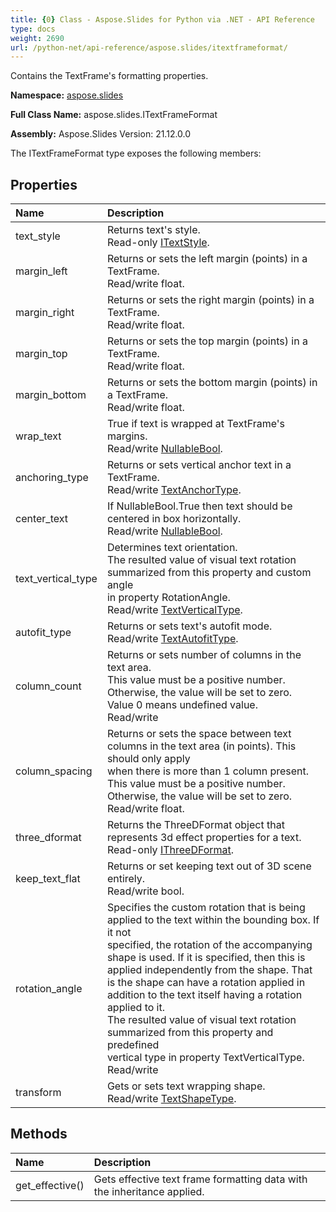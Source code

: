 ```yaml
---
title: {0} Class - Aspose.Slides for Python via .NET - API Reference
type: docs
weight: 2690
url: /python-net/api-reference/aspose.slides/itextframeformat/
---
```


Contains the TextFrame's formatting properties.

**Namespace:** [aspose.slides](/python-net/api-reference/aspose.slides/)

**Full Class Name:** aspose.slides.ITextFrameFormat

**Assembly:**  Aspose.Slides Version: 21.12.0.0

The ITextFrameFormat type exposes the following members:
## **Properties**
|**Name**|**Description**|
| :- | :- |
|text_style|Returns text's style.<br/>            Read-only [ITextStyle](/python-net/api-reference/aspose.slides/itextstyle/).|
|margin_left|Returns or sets the left margin (points) in a TextFrame.<br/>            Read/write float.|
|margin_right|Returns or sets the right margin (points) in a TextFrame.<br/>            Read/write float.|
|margin_top|Returns or sets the top margin (points) in a TextFrame.<br/>            Read/write float.|
|margin_bottom|Returns or sets the bottom margin (points) in a TextFrame.<br/>            Read/write float.|
|wrap_text|True if text is wrapped at TextFrame's margins.<br/>            Read/write [NullableBool](/python-net/api-reference/aspose.slides/nullablebool/).|
|anchoring_type|Returns or sets vertical anchor text in a TextFrame.<br/>            Read/write [TextAnchorType](/python-net/api-reference/aspose.slides/textanchortype/).|
|center_text|If NullableBool.True then text should be centered in box horizontally.<br/>            Read/write [NullableBool](/python-net/api-reference/aspose.slides/nullablebool/).|
|text_vertical_type|Determines text orientation.<br/>            The resulted value of visual text rotation summarized from this property and custom angle<br/>            in property RotationAngle.<br/>            Read/write [TextVerticalType](/python-net/api-reference/aspose.slides/textverticaltype/).|
|autofit_type|Returns or sets text's autofit mode.<br/>            Read/write [TextAutofitType](/python-net/api-reference/aspose.slides/textautofittype/).|
|column_count|Returns or sets number of columns in the text area.<br/>            This value must be a positive number. Otherwise, the value will be set to zero. <br/>            Value 0 means undefined value.<br/>            Read/write|
|column_spacing|Returns or sets the space between text columns in the text area (in points). This should only apply <br/>            when there is more than 1 column present.<br/>            This value must be a positive number. Otherwise, the value will be set to zero. <br/>            Read/write float.|
|three_dformat|Returns the ThreeDFormat object that represents 3d effect properties for a text.<br/>            Read-only [IThreeDFormat](/python-net/api-reference/aspose.slides/ithreedformat/).|
|keep_text_flat|Returns or set keeping text out of 3D scene entirely.<br/>            Read/write bool.|
|rotation_angle|Specifies the custom rotation that is being applied to the text within the bounding box. If it not<br/>            specified, the rotation of the accompanying shape is used. If it is specified, then this is<br/>            applied independently from the shape. That is the shape can have a rotation applied in<br/>            addition to the text itself having a rotation applied to it.<br/>            The resulted value of visual text rotation summarized from this property and predefined<br/>            vertical type in property TextVerticalType.<br/>            Read/write|
|transform|Gets or sets text wrapping shape.<br/>            Read/write [TextShapeType](/python-net/api-reference/aspose.slides/textshapetype/).|
## **Methods**
|**Name**|**Description**|
| :- | :- |
|get_effective()|Gets effective text frame formatting data with the inheritance applied.|
